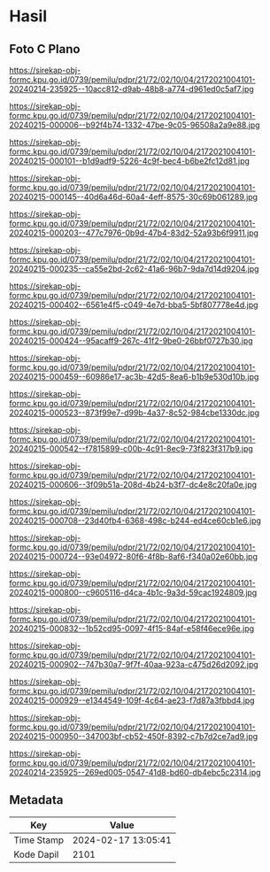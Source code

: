 # Hasil

## Foto C Plano

https://sirekap-obj-formc.kpu.go.id/0739/pemilu/pdpr/21/72/02/10/04/2172021004101-20240214-235925--10acc812-d9ab-48b8-a774-d961ed0c5af7.jpg

https://sirekap-obj-formc.kpu.go.id/0739/pemilu/pdpr/21/72/02/10/04/2172021004101-20240215-000006--b92f4b74-1332-47be-9c05-96508a2a9e88.jpg

https://sirekap-obj-formc.kpu.go.id/0739/pemilu/pdpr/21/72/02/10/04/2172021004101-20240215-000101--b1d9adf9-5226-4c9f-bec4-b6be2fc12d81.jpg

https://sirekap-obj-formc.kpu.go.id/0739/pemilu/pdpr/21/72/02/10/04/2172021004101-20240215-000145--40d6a46d-60a4-4eff-8575-30c69b061289.jpg

https://sirekap-obj-formc.kpu.go.id/0739/pemilu/pdpr/21/72/02/10/04/2172021004101-20240215-000203--477c7976-0b9d-47b4-83d2-52a93b6f9911.jpg

https://sirekap-obj-formc.kpu.go.id/0739/pemilu/pdpr/21/72/02/10/04/2172021004101-20240215-000235--ca55e2bd-2c62-41a6-96b7-9da7d14d9204.jpg

https://sirekap-obj-formc.kpu.go.id/0739/pemilu/pdpr/21/72/02/10/04/2172021004101-20240215-000402--6561e4f5-c049-4e7d-bba5-5bf807778e4d.jpg

https://sirekap-obj-formc.kpu.go.id/0739/pemilu/pdpr/21/72/02/10/04/2172021004101-20240215-000424--95acaff9-267c-41f2-9be0-26bbf0727b30.jpg

https://sirekap-obj-formc.kpu.go.id/0739/pemilu/pdpr/21/72/02/10/04/2172021004101-20240215-000459--60986e17-ac3b-42d5-8ea6-b1b9e530d10b.jpg

https://sirekap-obj-formc.kpu.go.id/0739/pemilu/pdpr/21/72/02/10/04/2172021004101-20240215-000523--873f99e7-d99b-4a37-8c52-984cbe1330dc.jpg

https://sirekap-obj-formc.kpu.go.id/0739/pemilu/pdpr/21/72/02/10/04/2172021004101-20240215-000542--f7815899-c00b-4c91-8ec9-73f823f317b9.jpg

https://sirekap-obj-formc.kpu.go.id/0739/pemilu/pdpr/21/72/02/10/04/2172021004101-20240215-000606--3f09b51a-208d-4b24-b3f7-dc4e8c20fa0e.jpg

https://sirekap-obj-formc.kpu.go.id/0739/pemilu/pdpr/21/72/02/10/04/2172021004101-20240215-000708--23d40fb4-6368-498c-b244-ed4ce60cb1e6.jpg

https://sirekap-obj-formc.kpu.go.id/0739/pemilu/pdpr/21/72/02/10/04/2172021004101-20240215-000724--93e04972-80f6-4f8b-8af6-f340a02e60bb.jpg

https://sirekap-obj-formc.kpu.go.id/0739/pemilu/pdpr/21/72/02/10/04/2172021004101-20240215-000800--c9605116-d4ca-4b1c-9a3d-59cac1924809.jpg

https://sirekap-obj-formc.kpu.go.id/0739/pemilu/pdpr/21/72/02/10/04/2172021004101-20240215-000832--1b52cd95-0097-4f15-84af-e58f46ece96e.jpg

https://sirekap-obj-formc.kpu.go.id/0739/pemilu/pdpr/21/72/02/10/04/2172021004101-20240215-000902--747b30a7-9f7f-40aa-923a-c475d26d2092.jpg

https://sirekap-obj-formc.kpu.go.id/0739/pemilu/pdpr/21/72/02/10/04/2172021004101-20240215-000929--e1344549-109f-4c64-ae23-f7d87a3fbbd4.jpg

https://sirekap-obj-formc.kpu.go.id/0739/pemilu/pdpr/21/72/02/10/04/2172021004101-20240215-000950--347003bf-cb52-450f-8392-c7b7d2ce7ad9.jpg

https://sirekap-obj-formc.kpu.go.id/0739/pemilu/pdpr/21/72/02/10/04/2172021004101-20240214-235925--269ed005-0547-41d8-bd60-db4ebc5c2314.jpg


## Metadata

| Key        | Value               |
| ---------- | ------------------- |
| Time Stamp | 2024-02-17 13:05:41 |
| Kode Dapil | 2101                |



